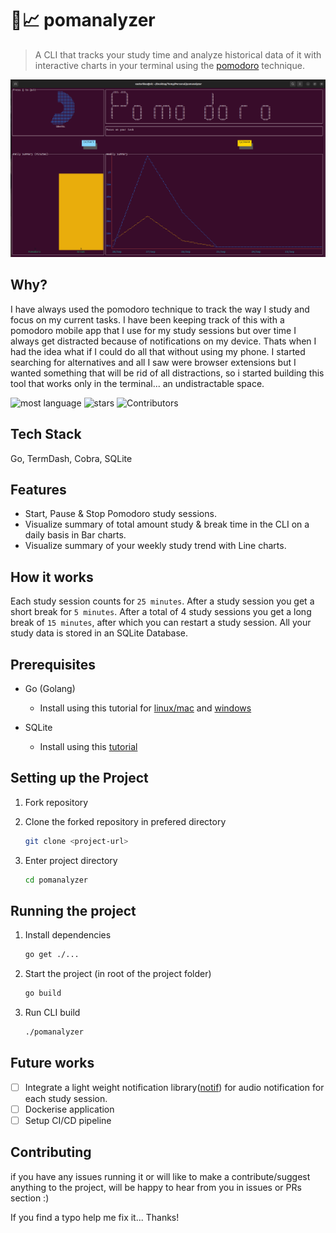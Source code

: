 # 🍎📈 pomanalyzer
> A CLI that tracks your study time and analyze historical data of it with interactive charts in your terminal using the [pomodoro](https://en.wikipedia.org/wiki/Pomodoro_Technique) technique.


![Alt text](./pomanalyzer.png "pomanalyzer CLI")

## Why?

I have always used the pomodoro technique to track the way I study and focus on my current tasks. I have been keeping track of this with a pomodoro mobile app that I use for my study sessions but over time I always get distracted because of notifications on my device. Thats when I had the idea what if I could do all that without using my phone. I started searching for alternatives and all I saw were browser extensions but I wanted something that will be rid of all distractions, so i started building this tool that works only in the terminal... an undistractable space.

![most language](https://img.shields.io/github/languages/top/xasterKies/pomanalyzer?color=blue&style=for-the-badge)
![stars](https://img.shields.io/github/stars/xasterKies/pomanalyzer?color=green&style=for-the-badge)
![Contributors](https://img.shields.io/github/contributors/xasterKies/pomanalyzer?color=green&style=for-the-badge)


## Tech Stack
Go, TermDash, Cobra, SQLite

## Features
- Start, Pause & Stop Pomodoro study sessions.
- Visualize summary of total amount study & break time in the CLI on a daily basis in Bar charts.
- Visualize summary of your weekly study trend with Line charts.

## How it works
Each study session counts for `25 minutes`. After a study session you get a short break for `5 minutes`. After a total of 4 study sessions you get a long break of `15 minutes`, after which you can restart a study session. All your study data is stored in an SQLite Database.


## Prerequisites
- Go (Golang)
  - Install using this tutorial for [linux/mac](https://golang.org/doc/install) and [windows](https://golang.org/doc/install#windows)

- SQLite
  - Install using this [tutorial](https://www.sqlite.org/download.html)

## Setting up the Project

1. Fork repository

2. Clone the forked repository in prefered directory

   ```bash
   git clone <project-url>
   ```

3. Enter project directory
  
   ```bash
   cd pomanalyzer
   ```

## Running the project

1. Install dependencies

    ```bash
    go get ./...
    ```

2. Start the project (in root of the project folder)

   ```bash
   go build
   ```

2. Run CLI build

   ```bash
   ./pomanalyzer
   ```

## Future works
- [ ] Integrate a light weight notification library([notif](https://github.com/xasterKies/notif)) for audio notification for each study session.
- [ ] Dockerise application
- [ ] Setup CI/CD pipeline

## Contributing
if you have any issues running it or will like to make a contribute/suggest anything to the project, will be happy to hear from you in issues or PRs section :)

If you find a typo help me fix it... Thanks!
